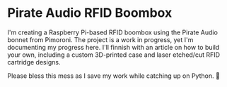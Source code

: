 # Pirate Audio RFID Boombox

I'm creating a Raspberry Pi-based RFID boombox using the Pirate Audio bonnet from Pimoroni. The project is a work in progress, yet I'm documenting my progress here. I'll finnish with an article on how to build your own, including a custom 3D-printed case and laser etched/cut RFID cartridge designs.

Please bless this mess as I save my work while catching up on Python. 🙏
